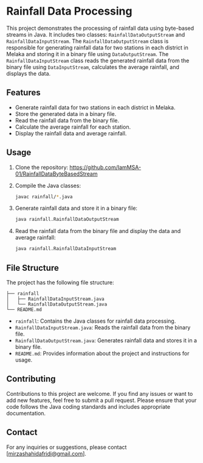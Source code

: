 # Rainfall Data Processing

This project demonstrates the processing of rainfall data using byte-based streams in Java. It includes two classes: `RainfallDataOutputStream` and `RainfallDataInputStream`. The `RainfallDataOutputStream` class is responsible for generating rainfall data for two stations in each district in Melaka and storing it in a binary file using `DataOutputStream`. The `RainfallDataInputStream` class reads the generated rainfall data from the binary file using `DataInputStream`, calculates the average rainfall, and displays the data.

## Features

- Generate rainfall data for two stations in each district in Melaka.
- Store the generated data in a binary file.
- Read the rainfall data from the binary file.
- Calculate the average rainfall for each station.
- Display the rainfall data and average rainfall.

## Usage

1. Clone the repository:
https://github.com/IamMSA-01/RainfallDataByteBasedStream

2. Compile the Java classes:

   ```bash
   javac rainfall/*.java
   ```

3. Generate rainfall data and store it in a binary file:

   ```bash
   java rainfall.RainfallDataOutputStream
   ```

4. Read the rainfall data from the binary file and display the data and average rainfall:

   ```bash
   java rainfall.RainfallDataInputStream
   ```

## File Structure

The project has the following file structure:

```
├── rainfall
│   ├── RainfallDataInputStream.java
│   └── RainfallDataOutputStream.java
└── README.md
```

- `rainfall`: Contains the Java classes for rainfall data processing.
- `RainfallDataInputStream.java`: Reads the rainfall data from the binary file.
- `RainfallDataOutputStream.java`: Generates rainfall data and stores it in a binary file.
- `README.md`: Provides information about the project and instructions for usage.

## Contributing

Contributions to this project are welcome. If you find any issues or want to add new features, feel free to submit a pull request. Please ensure that your code follows the Java coding standards and includes appropriate documentation.


## Contact

For any inquiries or suggestions, please contact [mirzashahidafridi@gmail.com].
